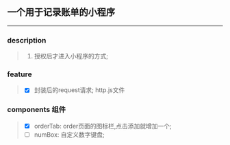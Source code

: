 ## 一个用于记录账单的小程序  
---  
### description
> 1. 授权后才进入小程序的方式;  


###  feature
> - [x]  封装后的request请求; http.js文件
### components 组件
> - [x] orderTab: order页面的图标栏,点击添加就增加一个;
> - [ ] numBox: 自定义数字键盘;
